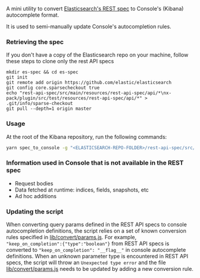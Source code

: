 A mini utility to convert [Elasticsearch's REST spec](https://github.com/elastic/elasticsearch/blob/master/rest-api-spec) to Console's (Kibana) autocomplete format.


It is used to semi-manually update Console's autocompletion rules.

### Retrieving the spec

If you don't have a copy of the Elasticsearch repo on your machine, follow these steps to clone only the rest API specs

```
mkdir es-spec && cd es-spec
git init
git remote add origin https://github.com/elastic/elasticsearch
git config core.sparsecheckout true
echo "rest-api-spec/src/main/resources/rest-api-spec/api/*\nx-pack/plugin/src/test/resources/rest-api-spec/api/*" > .git/info/sparse-checkout
git pull --depth=1 origin master
```

### Usage

At the root of the Kibana repository, run the following commands:

```sh
yarn spec_to_console -g "<ELASTICSEARCH-REPO-FOLDER>/rest-api-spec/src/main/resources/rest-api-spec/api/*" -d "src/plugins/console/server/lib/spec_definitions/json/generated"
```

### Information used in Console that is not available in the REST spec

* Request bodies
* Data fetched at runtime: indices, fields, snapshots, etc
* Ad hoc additions

### Updating the script
When converting query params defined in the REST API specs to console autocompletion definitions, the script relies on a set of known conversion rules specified in [lib/convert/params.js](https://github.com/elastic/kibana/blob/main/packages/kbn-spec-to-console/lib/convert/params.js).
For example, `"keep_on_completion":{"type":"boolean"}` from REST API specs is converted to `"keep_on_completion": "__flag__"` in console autocomplete definitions.
When an unknown parameter type is encountered in REST API specs, the script will throw an `Unexpected type error` and the file [lib/convert/params.js](https://github.com/elastic/kibana/blob/main/packages/kbn-spec-to-console/lib/convert/params.js) needs to be updated by adding a new conversion rule. 